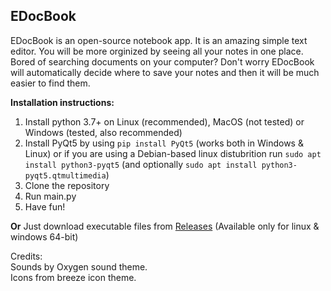 ## EDocBook

EDocBook is an open-source notebook app. It is an amazing simple text editor. You will be more orginized by seeing all your notes in one place. Bored of searching documents on your computer? Don't worry EDocBook will automatically decide where to save your notes and then it will be much easier to find them.

**Installation instructions:** 
 1. Install python 3.7+ on Linux (recommended), MacOS (not tested) or Windows (tested, also recommended)
 2. Install PyQt5 by using `pip install PyQt5` (works both in Windows & Linux) or if you are using a Debian-based linux distubrition run `sudo apt install python3-pyqt5` (and optionally `sudo apt install python3-pyqt5.qtmultimedia`)
 3. Clone the repository
 4. Run main.py
 5. Have fun!
 
 **Or** 
 Just download executable files from [Releases](https://github.com/stelios333/EDocBook/releases/tag/v1.0.0) (Available only for linux & windows 64-bit)

Credits:\
Sounds by Oxygen sound theme.\
Icons from breeze icon theme.